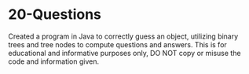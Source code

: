 # 20-Questions
Created a program in Java to correctly guess an object, utilizing binary trees and tree nodes to compute questions and answers.
This is for educational and informative purposes only, DO NOT copy or misuse the code and information given.
